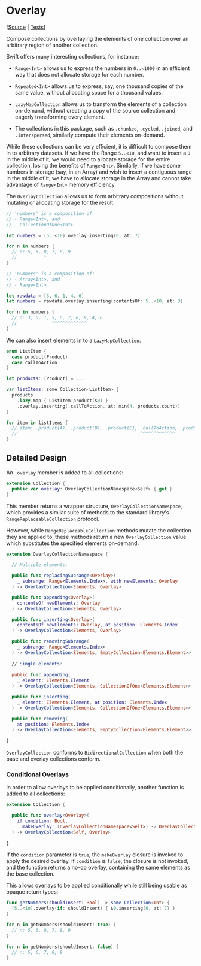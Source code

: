 # Overlay

[[Source](https://github.com/apple/swift-algorithms/blob/main/Sources/Algorithms/Overlay.swift) | 
 [Tests](https://github.com/apple/swift-algorithms/blob/main/Tests/SwiftAlgorithmsTests/OverlayTests.swift)]

Compose collections by overlaying the elements of one collection
over an arbitrary region of another collection.

Swift offers many interesting collections, for instance:

- `Range<Int>` allows us to express the numbers in `0..<1000`
   in an efficient way that does not allocate storage for each number.
   
- `Repeated<Int>` allows us to express, say, one thousand copies of the same value,
   without allocating space for a thousand values.
   
- `LazyMapCollection` allows us to transform the elements of a collection on-demand,
   without creating a copy of the source collection and eagerly transforming every element.

- The collections in this package, such as `.chunked`, `.cycled`, `.joined`, and `.interspersed`,
  similarly compute their elements on-demand.

While these collections can be very efficient, it is difficult to compose them in to arbitrary datasets.
If we have the Range `5..<10`, and want to insert a `0` in the middle of it, we would need to allocate storage
for the entire collection, losing the benefits of `Range<Int>`. Similarly, if we have some numbers in storage
(say, in an Array) and wish to insert a contiguous range in the middle of it, we have to allocate storage
in the Array and cannot take advantage of `Range<Int>` memory efficiency.

The `OverlayCollection` allows us to form arbitrary compositions without mutating
or allocating storage for the result.

```swift
// 'numbers' is a composition of:
// - Range<Int>, and
// - CollectionOfOne<Int>

let numbers = (5..<10).overlay.inserting(0, at: 7)

for n in numbers {
  // n: 5, 6, 0, 7, 8, 9
  //          ^
}
```

```swift
// 'numbers' is a composition of:
// - Array<Int>, and
// - Range<Int>

let rawdata = [3, 6, 1, 4, 6]
let numbers = rawdata.overlay.inserting(contentsOf: 5..<10, at: 3)

for n in numbers {
  // n: 3, 6, 1, 5, 6, 7, 8, 9, 4, 6
  //             ^^^^^^^^^^^^^
}
```

We can also insert elements in to a `LazyMapCollection`:

```swift
enum ListItem {
  case product(Product)
  case callToAction
}

let products: [Product] = ...

var listItems: some Collection<ListItem> {
  products
    .lazy.map { ListItem.product($0) }
    .overlay.inserting(.callToAction, at: min(4, products.count))
}

for item in listItems {
  // item: .product(A), .product(B), .product(C), .callToAction, .product(D), ...
  //                                              ^^^^^^^^^^^^^
}
```

## Detailed Design

An `.overlay` member is added to all collections:

```swift
extension Collection {
  public var overlay: OverlayCollectionNamespace<Self> { get }
}
```

This member returns a wrapper structure, `OverlayCollectionNamespace`,
which provides a similar suite of methods to the standard library's `RangeReplaceableCollection` protocol.  

However, while `RangeReplaceableCollection` methods mutate the collection they are applied to,
these methods return a new `OverlayCollection` value which substitutes the specified elements on-demand.

```swift
extension OverlayCollectionNamespace {

  // Multiple elements:

  public func replacingSubrange<Overlay>(
    _ subrange: Range<Elements.Index>, with newElements: Overlay
  ) -> OverlayCollection<Elements, Overlay>

  public func appending<Overlay>(
    contentsOf newElements: Overlay
  ) -> OverlayCollection<Elements, Overlay>

  public func inserting<Overlay>(
    contentsOf newElements: Overlay, at position: Elements.Index
  ) -> OverlayCollection<Elements, Overlay>

  public func removingSubrange(
    _ subrange: Range<Elements.Index>
  ) -> OverlayCollection<Elements, EmptyCollection<Elements.Element>>
  
  // Single elements:
  
  public func appending(
    _ element: Elements.Element
  ) -> OverlayCollection<Elements, CollectionOfOne<Elements.Element>>

  public func inserting(
    _ element: Elements.Element, at position: Elements.Index
  ) -> OverlayCollection<Elements, CollectionOfOne<Elements.Element>>

  public func removing(
    at position: Elements.Index
  ) -> OverlayCollection<Elements, EmptyCollection<Elements.Element>>
  
}
```

`OverlayCollection` conforms to `BidirectionalCollection` when both the base and overlay collections conform.

### Conditional Overlays

In order to allow overlays to be applied conditionally, another function is added to all collections:

```swift
extension Collection {

  public func overlay<Overlay>(
    if condition: Bool,
    _ makeOverlay: (OverlayCollectionNamespace<Self>) -> OverlayCollection<Self, Overlay>
  ) -> OverlayCollection<Self, Overlay>
  
}
```

If the `condition` parameter is `true`, the `makeOverlay` closure is invoked to apply the desired overlay.
If `condition` is `false`, the closure is not invoked, and the function returns a no-op overlay,
containing the same elements as the base collection. 

This allows overlays to be applied conditionally while still being usable as opaque return types:

```swift
func getNumbers(shouldInsert: Bool) -> some Collection<Int> {
  (5..<10).overlay(if: shouldInsert) { $0.inserting(0, at: 7) }
}

for n in getNumbers(shouldInsert: true) {
  // n: 5, 6, 0, 7, 8, 9
}

for n in getNumbers(shouldInsert: false) {
  // n: 5, 6, 7, 8, 9
}
``` 
